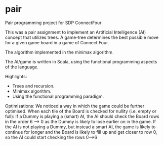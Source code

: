 # pair
Pair programming project for SDP 
ConnectFour

This was a pair assignment to implement an Artificial Intelligence (AI) concept that utilizes trees. A game-tree determines the best possible move for a given
game board in a game of Connect Four. 

The algorithm implemented in the minimax algorithm.

The AI/game is written in Scala, using the functional programming aspects of the language.

Highlights:
* Trees and recursion.
* Minimax algorithm.
* Using the functional programming paradigm.

Optimisations:
We noticed a way in which the game could be further optimised.
When each tile of the Board is checked for nullity (i.e. empty or full):
If a Dummy is playing a (smart) AI, the AI should check the Board rows in the order 6 --> 0 as the Dummy is likely to lose earlier on in the game.
If the AI is not playing a Dummy, but instead a smart AI, the game is likely to continue for longer and the Board is likely to fill up and get closer to row 0, so the AI could start checking the rows 0-->6 
